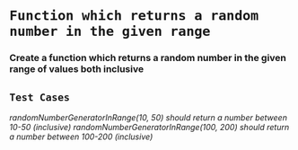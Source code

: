 # `Function which returns a random number in the given range`

### Create a function which returns a random number in the given range of values both inclusive

## `Test Cases`

*randomNumberGeneratorInRange(10, 50) should return a number between 10-50 (inclusive)*
*randomNumberGeneratorInRange(100, 200) should return a number between 100-200 (inclusive)*